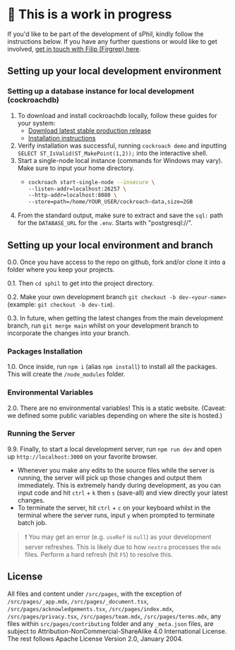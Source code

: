 # 🚧 This is a work in progress

If you'd like to be part of the development of sPhil, kindly follow the
instructions below. If you have any further questions or would like to get
involved,
[get in touch with Filip (Firgrep) here](mailto:service@systemphil.com).

## Setting up your local development environment

### Setting up a database instance for local development (cockroachdb)

1. To download and install cockroachdb locally, follow these guides for your
   system:
    - [Download latest stable production release](https://www.cockroachlabs.com/docs/releases)
    - [Installation instructions](https://www.cockroachlabs.com/docs/v24.2/install-cockroachdb)
2. Verify installation was successful, running `cockroach demo` and inputting
   `SELECT ST_IsValid(ST_MakePoint(1,2));` into the interactive shell.
3. Start a single-node local instance (commands for Windows may vary). Make sure
   to input your home directory.
    - ```sh
      cockroach start-single-node --insecure \
      --listen-addr=localhost:26257 \
      --http-addr=localhost:8080 \
      --store=path=/home/YOUR_USER/cockroach-data,size=2GB
      ```
4. From the standard output, make sure to extract and save the `sql:` path for
   the `DATABASE_URL` for the `.env`. Starts with "postgresql://".

## Setting up your local environment and branch

0.0. Once you have access to the repo on github, fork and/or clone it into a
folder where you keep your projects.

0.1. Then `cd sphil` to get into the project directory.

0.2. Make your own development branch `git checkout -b dev-<your-name>`
(example: `git checkout -b dev-tim`).

0.3. In future, when getting the latest changes from the main development
branch, run `git merge main` whilst on your development branch to incorporate
the changes into your branch.

### Packages Installation

1.0. Once inside, run `npm i` (alias `npm install`) to install all the packages.
This will create the `/node_modules` folder.

### Environmental Variables

2.0. There are no environmental variables! This is a static website. (Caveat: we
defined some public variables depending on where the site is hosted.)

### Running the Server

9.9. Finally, to start a local development server, run `npm run dev` and open up
`http://localhost:3000` on your favorite browser.

-   Whenever you make any edits to the source files while the server is running,
    the server will pick up those changes and output them immediately. This is
    extremely handy during development, as you can input code and hit `ctrl` +
    `k` then `s` (save-all) and view directly your latest changes.
-   To terminate the server, hit `ctrl` + `c` on your keyboard whilst in the
    terminal where the server runs, input `y` when prompted to terminate batch
    job.

> ❗ You may get an error (e.g. `useRef` is `null`) as your development server
> refreshes. This is likely due to how `nextra` processes the `mdx` files.
> Perform a hard refresh (hit `F5`) to resolve this.

## License

All files and content under `/src/pages`, with the exception of
`/src/pages/_app.mdx`, `/src/pages/_document.tsx`,
`/src/pages/acknowledgements.tsx`, `/src/pages/index.mdx`,
`/src/pages/privacy.tsx`, `/src/pages/team.mdx`, `/src/pages/terms.mdx`, any
files within `src/pages/contributing` folder and any `_meta.json` files, are
subject to Attribution-NonCommercial-ShareAlike 4.0 International License. The
rest follows Apache License Version 2.0, January 2004.
